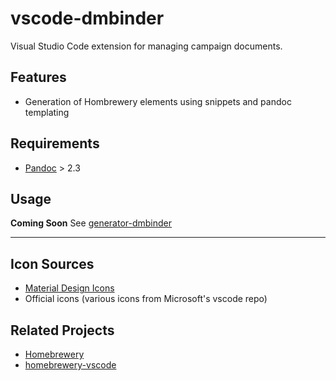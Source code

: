 # vscode-dmbinder

Visual Studio Code extension for managing campaign documents.

## Features

- Generation of Hombrewery elements using snippets and pandoc templating

## Requirements

- [Pandoc](https://pandoc.org) > 2.3

## Usage
**Coming Soon**
See [generator-dmbinder](https://github.com/jsnee/generator-dmbinder)

-----------------------------------------------------------------------------------------------------------

## Icon Sources
- [Material Design Icons](https://materialdesignicons.com/)
- Official icons (various icons from Microsoft's vscode repo)

## Related Projects
- [Homebrewery](https://github.com/naturalcrit/homebrewery)
- [homebrewery-vscode](https://github.com/OfficerHalf/homebrewery-vscode)
